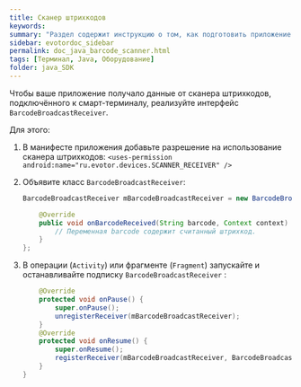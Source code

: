 ```yaml
---
title: Сканер штрихкодов
keywords:
summary: "Раздел содержит инструкцию о том, как подготовить приложение для получения данных от сканера штрихкодов."
sidebar: evotordoc_sidebar
permalink: doc_java_barcode_scanner.html
tags: [Терминал, Java, Оборудование]
folder: java_SDK
---
```


Чтобы ваше приложение получало данные от сканера штрихкодов, подключённого к смарт-терминалу, реализуйте интерфейс `BarcodeBroadcastReceiver`.

Для этого:

1. В манифесте приложения добавьте разрешение на использование сканера штрихкодов:
    `<uses-permission android:name="ru.evotor.devices.SCANNER_RECEIVER" />`

2. Объявите класс `BarcodeBroadcastReceiver`:

   ```java
   BarcodeBroadcastReceiver mBarcodeBroadcastReceiver = new BarcodeBroadcastReceiver() {

       @Override
       public void onBarcodeReceived(String barcode, Context context) {
           // Переменная barcode содержит считанный штрихкод.
       }
   };
   ```

3. В операции (`Activity`) или фрагменте (`Fragment`) запускайте и останавливайте подписку `BarcodeBroadcastReceiver` :

   ```java
       @Override
       protected void onPause() {
           super.onPause();
           unregisterReceiver(mBarcodeBroadcastReceiver);
       }
       @Override
       protected void onResume() {
           super.onResume();
           registerReceiver(mBarcodeBroadcastReceiver, BarcodeBroadcastReceiver.BARCODE_INTENT_FILTER, BarcodeBroadcastReceiver.SENDER_PERMISSION, null);
       }
   }
   ```

